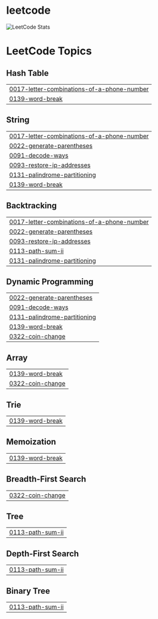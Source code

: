 # leetcode
![LeetCode Stats](https://leetcard.jacoblin.cool/dejoe?theme=dark&font=Padauk&ext=activity)

<!---LeetCode Topics Start-->
# LeetCode Topics
## Hash Table
|  |
| ------- |
| [0017-letter-combinations-of-a-phone-number](https://github.com/dej0e/leetcode/tree/master/0017-letter-combinations-of-a-phone-number) |
| [0139-word-break](https://github.com/dej0e/leetcode/tree/master/0139-word-break) |
## String
|  |
| ------- |
| [0017-letter-combinations-of-a-phone-number](https://github.com/dej0e/leetcode/tree/master/0017-letter-combinations-of-a-phone-number) |
| [0022-generate-parentheses](https://github.com/dej0e/leetcode/tree/master/0022-generate-parentheses) |
| [0091-decode-ways](https://github.com/dej0e/leetcode/tree/master/0091-decode-ways) |
| [0093-restore-ip-addresses](https://github.com/dej0e/leetcode/tree/master/0093-restore-ip-addresses) |
| [0131-palindrome-partitioning](https://github.com/dej0e/leetcode/tree/master/0131-palindrome-partitioning) |
| [0139-word-break](https://github.com/dej0e/leetcode/tree/master/0139-word-break) |
## Backtracking
|  |
| ------- |
| [0017-letter-combinations-of-a-phone-number](https://github.com/dej0e/leetcode/tree/master/0017-letter-combinations-of-a-phone-number) |
| [0022-generate-parentheses](https://github.com/dej0e/leetcode/tree/master/0022-generate-parentheses) |
| [0093-restore-ip-addresses](https://github.com/dej0e/leetcode/tree/master/0093-restore-ip-addresses) |
| [0113-path-sum-ii](https://github.com/dej0e/leetcode/tree/master/0113-path-sum-ii) |
| [0131-palindrome-partitioning](https://github.com/dej0e/leetcode/tree/master/0131-palindrome-partitioning) |
## Dynamic Programming
|  |
| ------- |
| [0022-generate-parentheses](https://github.com/dej0e/leetcode/tree/master/0022-generate-parentheses) |
| [0091-decode-ways](https://github.com/dej0e/leetcode/tree/master/0091-decode-ways) |
| [0131-palindrome-partitioning](https://github.com/dej0e/leetcode/tree/master/0131-palindrome-partitioning) |
| [0139-word-break](https://github.com/dej0e/leetcode/tree/master/0139-word-break) |
| [0322-coin-change](https://github.com/dej0e/leetcode/tree/master/0322-coin-change) |
## Array
|  |
| ------- |
| [0139-word-break](https://github.com/dej0e/leetcode/tree/master/0139-word-break) |
| [0322-coin-change](https://github.com/dej0e/leetcode/tree/master/0322-coin-change) |
## Trie
|  |
| ------- |
| [0139-word-break](https://github.com/dej0e/leetcode/tree/master/0139-word-break) |
## Memoization
|  |
| ------- |
| [0139-word-break](https://github.com/dej0e/leetcode/tree/master/0139-word-break) |
## Breadth-First Search
|  |
| ------- |
| [0322-coin-change](https://github.com/dej0e/leetcode/tree/master/0322-coin-change) |
## Tree
|  |
| ------- |
| [0113-path-sum-ii](https://github.com/dej0e/leetcode/tree/master/0113-path-sum-ii) |
## Depth-First Search
|  |
| ------- |
| [0113-path-sum-ii](https://github.com/dej0e/leetcode/tree/master/0113-path-sum-ii) |
## Binary Tree
|  |
| ------- |
| [0113-path-sum-ii](https://github.com/dej0e/leetcode/tree/master/0113-path-sum-ii) |
<!---LeetCode Topics End-->